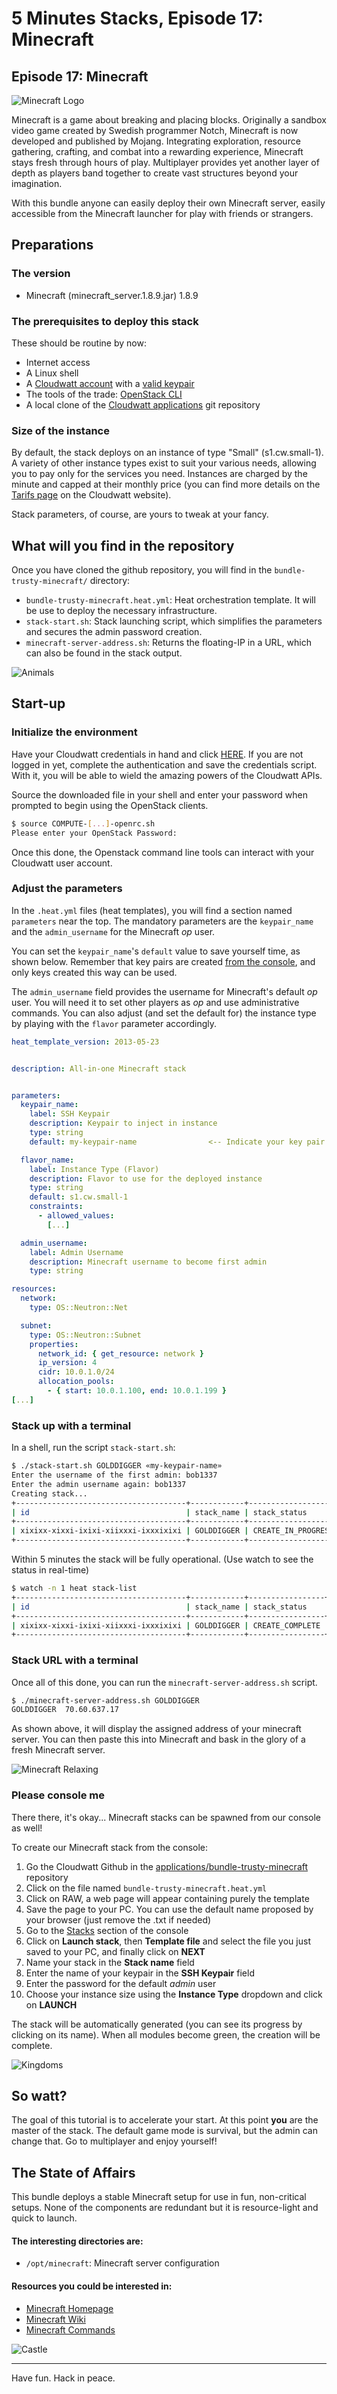 # 5 Minutes Stacks, Episode 17: Minecraft

## Episode 17: Minecraft

![Minecraft Logo](img/minecraft.png)

Minecraft is a game about breaking and placing blocks. Originally a sandbox video game created by Swedish programmer Notch, Minecraft is now developed and published by Mojang. Integrating exploration, resource gathering, crafting, and combat into a rewarding experience, Minecraft stays fresh through hours of play. Multiplayer provides yet another layer of depth as players band together to create vast structures beyond your imagination.

With this bundle anyone can easily deploy their own Minecraft server, easily accessible from the Minecraft launcher for play with friends or strangers.

## Preparations

### The version

* Minecraft (minecraft_server.1.8.9.jar) 1.8.9

### The prerequisites to deploy this stack

These should be routine by now:

* Internet access
* A Linux shell
* A [Cloudwatt account](https://www.cloudwatt.com/cockpit/#/create-contact) with a [valid keypair](https://console.cloudwatt.com/project/access_and_security/?tab=access_security_tabs__keypairs_tab)
* The tools of the trade: [OpenStack CLI](http://docs.openstack.org/cli-reference/content/install_clients.html)
* A local clone of the [Cloudwatt applications](https://github.com/cloudwatt/applications) git repository

### Size of the instance

By default, the stack deploys on an instance of type "Small" (s1.cw.small-1). A variety of other instance types exist to suit your various needs, allowing you to pay only for the services you need. Instances are charged by the minute and capped at their monthly price (you can find more details on the [Tarifs page](https://www.cloudwatt.com/en/pricing.html) on the Cloudwatt website).

Stack parameters, of course, are yours to tweak at your fancy.

## What will you find in the repository

Once you have cloned the github repository, you will find in the `bundle-trusty-minecraft/` directory:

* `bundle-trusty-minecraft.heat.yml`: Heat orchestration template. It will be use to deploy the necessary infrastructure.
* `stack-start.sh`: Stack launching script, which simplifies the parameters and secures the admin password creation.
* `minecraft-server-address.sh`: Returns the floating-IP in a URL, which can also be found in the stack output.

![Animals](img/animals.png)

## Start-up

### Initialize the environment

Have your Cloudwatt credentials in hand and click [HERE](https://console.cloudwatt.com/project/access_and_security/api_access/openrc/).
If you are not logged in yet, complete the authentication and save the credentials script.
With it, you will be able to wield the amazing powers of the Cloudwatt APIs.

Source the downloaded file in your shell and enter your password when prompted to begin using the OpenStack clients.

~~~ bash
$ source COMPUTE-[...]-openrc.sh
Please enter your OpenStack Password:

~~~

Once this done, the Openstack command line tools can interact with your Cloudwatt user account.

### Adjust the parameters

In the `.heat.yml` files (heat templates), you will find a section named `parameters` near the top. The mandatory parameters are the `keypair_name` and the `admin_username` for the Minecraft *op* user.

You can set the `keypair_name`'s `default` value to save yourself time, as shown below.
Remember that key pairs are created [from the console](https://console.cloudwatt.com/project/access_and_security/?tab=access_security_tabs__keypairs_tab), and only keys created this way can be used.

The `admin_username` field provides the username for Minecraft's default *op* user. You will need it to set other players as *op* and use administrative commands. You can also adjust (and set the default for) the instance type by playing with the `flavor` parameter accordingly.

~~~ yaml
heat_template_version: 2013-05-23


description: All-in-one Minecraft stack


parameters:
  keypair_name:
    label: SSH Keypair
    description: Keypair to inject in instance
    type: string
    default: my-keypair-name                <-- Indicate your key pair name here

  flavor_name:
    label: Instance Type (Flavor)
    description: Flavor to use for the deployed instance
    type: string
    default: s1.cw.small-1
    constraints:
      - allowed_values:
        [...]

  admin_username:
    label: Admin Username
    description: Minecraft username to become first admin
    type: string

resources:
  network:
    type: OS::Neutron::Net

  subnet:
    type: OS::Neutron::Subnet
    properties:
      network_id: { get_resource: network }
      ip_version: 4
      cidr: 10.0.1.0/24
      allocation_pools:
        - { start: 10.0.1.100, end: 10.0.1.199 }
[...]
~~~

<a name="startup" />

### Stack up with a terminal

In a shell, run the script `stack-start.sh`:

~~~ bash
$ ./stack-start.sh GOLDDIGGER «my-keypair-name»
Enter the username of the first admin: bob1337
Enter the admin username again: bob1337
Creating stack...
+--------------------------------------+------------+--------------------+----------------------+
| id                                   | stack_name | stack_status       | creation_time        |
+--------------------------------------+------------+--------------------+----------------------+
| xixixx-xixxi-ixixi-xiixxxi-ixxxixixi | GOLDDIGGER | CREATE_IN_PROGRESS | 2025-10-23T07:27:69Z |
+--------------------------------------+------------+--------------------+----------------------+
~~~

Within 5 minutes the stack will be fully operational. (Use watch to see the status in real-time)

~~~ bash
$ watch -n 1 heat stack-list
+--------------------------------------+------------+-----------------+----------------------+
| id                                   | stack_name | stack_status    | creation_time        |
+--------------------------------------+------------+-----------------+----------------------+
| xixixx-xixxi-ixixi-xiixxxi-ixxxixixi | GOLDDIGGER | CREATE_COMPLETE | 2025-10-23T07:27:69Z |
+--------------------------------------+------------+-----------------+----------------------+
~~~

### Stack URL with a terminal

Once all of this done, you can run the `minecraft-server-address.sh` script.

~~~ bash
$ ./minecraft-server-address.sh GOLDDIGGER
GOLDDIGGER  70.60.637.17
~~~

As shown above, it will display the assigned address of your minecraft server. You can then paste this into Minecraft and bask in the glory of a fresh Minecraft server.

![Minecraft Relaxing](img/resting.jpg)

<a name="console" />

### Please console me

There there, it's okay... Minecraft stacks can be spawned from our console as well!

To create our Minecraft stack from the console:

1.	Go the Cloudwatt Github in the [applications/bundle-trusty-minecraft](https://github.com/cloudwatt/applications/tree/master/bundle-trusty-minecraft) repository
2.	Click on the file named `bundle-trusty-minecraft.heat.yml`
3.	Click on RAW, a web page will appear containing purely the template
4.	Save the page to your PC. You can use the default name proposed by your browser (just remove the .txt if needed)
5.  Go to the [Stacks](https://console.cloudwatt.com/project/stacks/) section of the console
6.	Click on **Launch stack**, then **Template file** and select the file you just saved to your PC, and finally click on **NEXT**
7.	Name your stack in the **Stack name** field
8.	Enter the name of your keypair in the **SSH Keypair** field
9.	Enter the password for the default *admin* user
10.	Choose your instance size using the **Instance Type** dropdown and click on **LAUNCH**

The stack will be automatically generated (you can see its progress by clicking on its name). When all modules become green, the creation will be complete. 

![Kingdoms](img/kingdom.jpg)

## So watt?

The goal of this tutorial is to accelerate your start. At this point **you** are the master of the stack. The default game mode is survival, but the admin can change that. Go to multiplayer and enjoy yourself!

## The State of Affairs

This bundle deploys a stable Minecraft setup for use in fun, non-critical setups. None of the components are redundant but it is resource-light and quick to launch.

#### The interesting directories are:

- `/opt/minecraft`: Minecraft server configuration

#### Resources you could be interested in:

* [Minecraft Homepage](https://minecraft.net/)
* [Minecraft Wiki](http://minecraft.gamepedia.com/Minecraft_Wiki)
* [Minecraft Commands](http://minecraft.gamepedia.com/Commands)

![Castle](img/castle.jpg)

-----
Have fun. Hack in peace.
